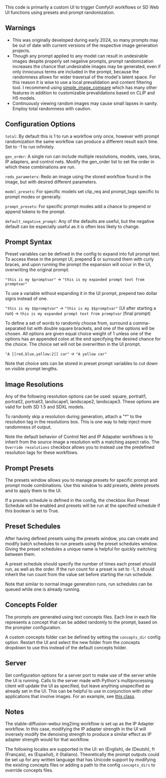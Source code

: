 This code is primarily a custom UI to trigger ComfyUI workflows or SD Web UI functions using presets and prompt randomization.

## Warnings

- This was originally developed during early 2024, so many prompts may be out of date with current versions of the respective image generation projects.
- Though any prompt applied to any model can result in undesirable images despite properly set negative prompts, prompt randomization increases the chance that undesirable images may be generated, even if only innocuous terms are included in the prompt, because the randomness allows for wider traversal of the model's latent space. For this reason it is wise to use a local prevalidation and content filtering tool. I recommend using [simple_image_compare](https://github.com/tomhallmain/simple_image_compare) which has many other features in addition to customizable prevalidations based on CLIP and H5 models.
- Continuously viewing random images may cause small lapses in sanity. Employ total randomness with caution.

## Configuration Options

`total`: By default this is 1 to run a workflow only once, however with prompt randomization the same workflow can produce a different result each time. Set to -1 to run infinitely.

`gen_order`: A single run can include multiple resolutions, models, vaes, loras, IP adapters, and control nets. Modify the gen_order list to set the order in which these combinations are run.

`redo_parameters`: Redo an image using the stored workflow found in the image, but with desired different parameters.

`model_presets`: For specific models set clip_req and prompt_tags specific to prompt modes or generally.

`prompt_presets`: For specific prompt modes add a chance to prepend or append tokens to the prompt.

`default_negative_prompt`: Any of the defaults are useful, but the negative default can be especially useful as it is often less likely to change.

## Prompt Syntax

Preset variables can be defined in the config to expand into full prompt text. To access these in the prompt UI, prepend $ or surround them with curly braces, and upon running the prompt the expansion will occur in the UI, overwriting the original prompt.

`"this is my $promptvar"` -> `"this is my expanded prompt text from promptvar"`

To use a variable without expanding it in the UI prompt, prepend two dollar signs instead of one.

`"this is my $$promptvar"` -> `"this is my $$promptvar"` (UI after starting a run) -> `this is my expanded prompt text from promptvar` (final prompt)

To define a set of words to randomly choose from, surround a comma-separated list with double square brackets, and one of the options will be chosen. All options are given equal choice weight of 1 unless one of the options has an appended colon at the end specifying the desired chance for the choice. The choice set will not be overwritten in the UI prompt.

`"A [[red,blue,yellow:2]] car"` -> `"A yellow car"`

Note that choice sets can be stored in preset prompt variables to cut down on visible prompt lengths.

## Image Resolutions

Any of the following resolution options can be used: square, portrait1, portrait2, portrait3, landscape1, landscape2, landscape3. These options are valid for both SD 1.5 and SDXL models.

To randomly skip a resolution during generation, attach a "*" to the resolution tag in the resolutions box. This is one way to help inject more randomness of output.

Note the default behavior of Control Net and IP Adapater workflows is to inherit from the source image a resolution with a matching aspect ratio. The `Override resolutions` checkbox allows you to instead use the predefined resolution tags for these workflows.

## Prompt Presets

The presets window allows you to manage presets for specific prompt and prompt mode combinations. Use this window to add presets, delete presets and to apply them to the UI.

If a presets schedule is defined in the config, the checkbox Run Preset Schedule will be enabled and presets will be run at the specified schedule if this boolean is set to True.

## Preset Schedules

After having defined presets using the presets window, you can create and modify batch schedules to run presets using the preset schedules window. Giving the preset schedules a unique name is helpful for quickly switching between them.

A preset schedule should specify the number of times each preset should run, as well as the order. If the run count for a preset is set to -1, it should inherit the run count from the value set before starting the run schedule.

Note that similar to normal image generation runs, run schedules can be queued while one is already running.

## Concepts Folder

The prompts are generated using text concepts files. Each line in each file represents a concept that can be added randomly to the prompt, based on the prompter configuration.

A custom concepts folder can be defined by setting the `concepts_dir` config option. Restart the UI and select the new folder from the concepts dropdown to use this instead of the default concepts folder.

## Server

Set configuration options for a server port to make use of the server while the UI is running. Calls to the server made with Python's multiprocessing client will update the UI as specified, but leave anything unspecified as already set in the UI. This can be helpful to use in conjunction with other applications that involve images. For an example, see [this class](https://github.com/tomhallmain/simple_image_compare/blob/master/extensions/sd_runner_client.py).

## Notes

The stable-diffusion-webui img2img workflow is set up as the IP Adapter workflow. In this case, modifying the IP adapter strength in the UI will inversely modify the denoising strength to produce a similar effect as IP adapter strength would for that workflow.

The following locales are supported in the UI: en (English), de (Deutsh), fr (Français), es (Español), it (Italiano). Theoretically the prompt outputs could be set up for any written language that has Unicode support by modifying the existing concepts files or adding a path to the config `concepts_dirs` to override concepts files.

